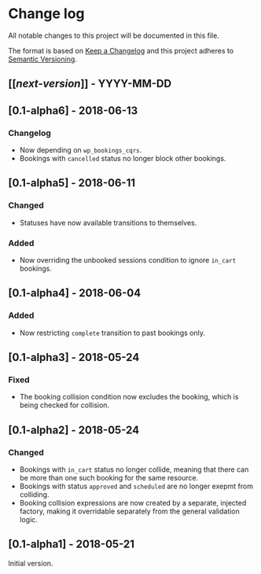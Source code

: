 # Change log
All notable changes to this project will be documented in this file.

The format is based on [Keep a Changelog](http://keepachangelog.com/)
and this project adheres to [Semantic Versioning](http://semver.org/).

## [[*next-version*]] - YYYY-MM-DD

## [0.1-alpha6] - 2018-06-13
### Changelog
- Now depending on `wp_bookings_cqrs`.
- Bookings with `cancelled` status no longer block other bookings.

## [0.1-alpha5] - 2018-06-11
### Changed
- Statuses have now available transitions to themselves.

### Added
- Now overriding the unbooked sessions condition to ignore `in_cart` bookings.

## [0.1-alpha4] - 2018-06-04
### Added
- Now restricting `complete` transition to past bookings only.

## [0.1-alpha3] - 2018-05-24
### Fixed
- The booking collision condition now excludes the booking, which is being checked for collision.

## [0.1-alpha2] - 2018-05-24
### Changed
- Bookings with `in_cart` status no longer collide, meaning that there can be more than one such booking for the same resource.
- Bookings with status `approved` and `scheduled` are no longer exepmt from colliding.
- Booking collision expressions are now created by a separate, injected factory, making it overridable separately from the general validation logic.

## [0.1-alpha1] - 2018-05-21
Initial version.
